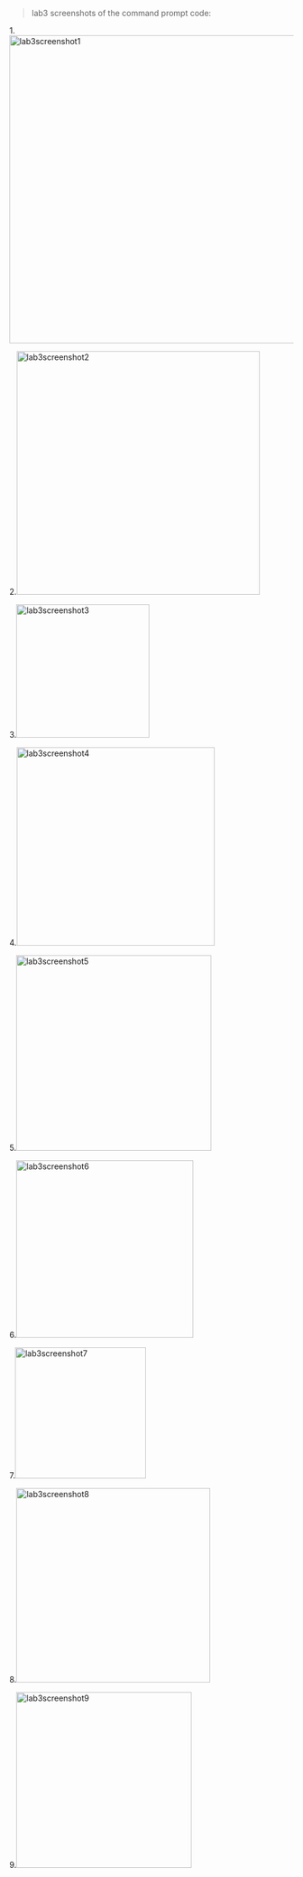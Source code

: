 > lab3 screenshots of the command prompt code:

1.<img width="545" alt="lab3screenshot1" src="https://github.com/user-attachments/assets/eac273e1-e90d-40ee-99b5-e80071397a87" />

2.<img width="431" alt="lab3screenshot2" src="https://github.com/user-attachments/assets/c2507839-9170-4d32-bcdf-a502675dff25" />

3.<img width="236" alt="lab3screenshot3" src="https://github.com/user-attachments/assets/c2e7dcd0-407b-4a57-a08c-642a2e43425b" />

4.<img width="351" alt="lab3screenshot4" src="https://github.com/user-attachments/assets/998a0e1e-dbb7-479d-a06f-82cbfdecb9ce" />

5.<img width="346" alt="lab3screenshot5" src="https://github.com/user-attachments/assets/42e4a397-a429-4c64-9221-e348c4bdd3f7" />

6.<img width="314" alt="lab3screenshot6" src="https://github.com/user-attachments/assets/70448f2e-59b0-4951-931d-abd3873b5ea5" />

7.<img width="232" alt="lab3screenshot7" src="https://github.com/user-attachments/assets/9a1980e7-a6c2-45bb-afe2-1d1a645be062" />

8.<img width="344" alt="lab3screenshot8" src="https://github.com/user-attachments/assets/74629336-464e-492c-98b0-bac0f039b6a3" />

9.<img width="311" alt="lab3screenshot9" src="https://github.com/user-attachments/assets/16b78827-7872-482a-b259-d2d5bc6b9e16" />
